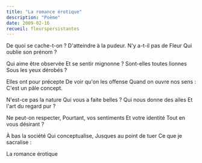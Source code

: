 ```yaml
---
title: "La romance érotique"
description: "Poème"
date: 2009-02-16
recueil: fleurspersistantes
---
```


De quoi se cache-t-on ?
D'atteindre à la pudeur.
N'y a-t-il pas de Fleur
Qui oublie son prénom ?

Qui aime être observée
Et se sentir mignonne ?
Sont-elles toutes lionnes
Sous les yeux dérobés ?

Elles ont pour précepte
De voir qu'on les offense
Quand on ouvre nos sens :
C'est un pâle concept.

N'est-ce pas la nature
Qui vous a faite belles ?
Qui nous donne des ailes
Et l'art du regard pur ?

Ne peut-on respecter,
Pourtant, vos sentiments
Et votre identité
Tout en vous désirant ?

À bas la société
Qui conceptualise,
Jusques au point de tuer
Ce que je sacralise :

La romance érotique
